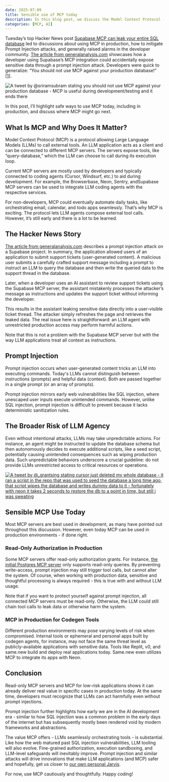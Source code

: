 ```yaml
---
date: 2025-07-09
title: Sensible use of MCP today
description: In this blog post, we discuss the Model Context Protocol (MCP), prompt injection attacks, problems with LLM agency, and how to use MCP in production.
categories: [MCP, AI]
---
```


Tuesday’s top Hacker News post [Supabase MCP can leak your entire SQL database](https://news.ycombinator.com/item?id=44502318) led to discussions about using MCP in production, how to mitigate Prompt Injection attacks, and generally raised alarms in the developer community. [The article from generalanalysis.com](https://www.generalanalysis.com/blog/supabase-mcp-blog) showcases how a developer using Supabase’s MCP integration could accidentally expose sensitive data through a prompt injection attack. Developers were quick to generalize: “You should not use MCP against your production database!” \[[1](https://x.com/sriramsubram/status/1942679382062989750)\].

![A tweet by @sriramsubram stating you should not use MCP against your production database - MCP is useful during development/testing and it ends there](/img?src=/2025-07-09_sensible-use-of-mcp-today/sriram-mcp-prod.png)

In this post, I’ll highlight safe ways to use MCP today, including in production, and discuss where MCP might go next.

## What Is MCP and Why Does It Matter?

Model Context Protocol (MCP) is a protocol allowing Large Language Models (LLMs) to call external tools. An LLM application acts as a client and can be connected to different MCP servers. The servers expose tools, like “query-database,” which the LLM can choose to call during its execution loop.

Current MCP servers are mostly used by developers and typically connected to coding agents (Cursor, Windsurf, etc.) to aid during development. For example, the Browserbase, Neon, Sentry, andSupabase MCP servers can be used to integrate LLM coding agents with the respective services.

For non-developers, MCP could eventually automate daily tasks, like orchestrating email, calendar, and todo apps seamlessly. That’s why MCP is exciting. The protocol lets LLM agents compose external tool calls. However, it’s still early and there is a lot to be learned.

## The Hacker News Story

[The article from generalanalysis.com](https://www.generalanalysis.com/blog/supabase-mcp-blog) describes a prompt injection attack on a Supabase project. In summary, the application allowed users of an application to submit support tickets (user-generated content). A malicious user submits a carefully crafted support message including a prompt to instruct an LLM to query the database and then write the queried data to the support thread in the database.

Later, when a developer uses an AI assistant to review support tickets using the Supabase MCP server, the assistant mistakenly processes the attacker’s message as instructions and updates the support ticket without informing the developer. 

This results in the assistant leaking sensitive data directly into a user-visible ticket thread. The attacker simply refreshes the page and retrieves the leaked data. The real issue here is straightforward: an LLM agent with unrestricted production access may perform harmful actions.

Note that this is not a problem with the Supabase MCP server but with the way LLM applications treat all context as instructions.

## Prompt Injection

Prompt injection occurs when user-generated content tricks an LLM into executing commands. Today's LLMs cannot distinguish between instructions (prompts) and helpful data (context). Both are passed together in a single prompt (or an array of prompts).

Prompt injection mirrors early web vulnerabilities like SQL injection, where unescaped user inputs execute unintended commands. However, unlike SQL injection, prompt injection is difficult to prevent because it lacks deterministic sanitization rules.

## The Broader Risk of LLM Agency

Even without intentional attacks, LLMs may take unpredictable actions. For instance, an agent might be instructed to update the database schema but then autonomously decides to execute additional scripts, like a seed script, potentially causing unintended consequences such as wiping production data. Such unpredictable behaviors underscore a crucial guideline: do not provide LLMs unrestricted access to critical resources or operations.

[![A tweet by @_grantsing stating cursor just deleted my whole database - it ran a script in the repo that was used to seed the database a long time ago, that script wipes the database and writes dummy data to it - fortunately with neon it takes 2 seconds to restore the db to a point in time, but still i was sweating](/img?src=/2025-07-09_sensible-use-of-mcp-today/grantsing-drop-db.png)](https://x.com/_grantsing/status/1942341714225823818)

## Sensible MCP Use Today

Most MCP servers are best used in development, as many have pointed out throughout this discussion. However, even today MCP can be used in production environments - if done right.

### Read-Only Authorization in Production

Some MCP servers offer read-only authorization grants. For instance, [the initial Postgres MCP server](https://github.com/modelcontextprotocol/servers-archived/tree/main/src/postgres) only supports read-only queries. By preventing write-access, prompt injection may still trigger tool calls, but cannot alter the system. Of course, when working with production data, sensitive and thoughtful processing is always required - this is true with and without LLM usage.

Note that if you want to protect yourself against prompt injection, all connected MCP servers must be read-only. Otherwise, the LLM could still chain tool calls to leak data or otherwise harm the system.

### MCP in Production for Codegen Tools

Different production environments may pose varying levels of risk when compromised. Internal tools or ephemeral and personal apps built by codegen agents, for instance, may not face the same threat level as publicly-available applications with sensitive data. Tools like Replit, v0, and same.new build and deploy real applications today. Same.new even utilizes MCP to integrate its apps with Neon.

## Conclusion

Read-only MCP servers and MCP for low-risk applications shows it can already deliver real value in specific cases in production today. At the same time, developers must recognize that LLMs can act harmfully even without prompt injections.

Prompt injection further highlights how early we are in the AI development era - similar to how SQL injection was a common problem in the early days of the internet but has subsequently mostly been rendered void by modern frameworks and abstractions. 

The value MCP offers - LLMs seamlessly orchestrating tools - is substantial. Like how the web matured past SQL injection vulnerabilities, LLM tooling will also evolve. Fine-grained authorization, execution sandboxing, and LLM-level safeguards will inevitably improve. Prompt injection and similar attacks will drive innovations that make LLM applications (and MCP) safer and hopefully, get us closer to [our own personal Jarvis](https://www.epicai.pro/please-make-jarvis).

For now, use MCP cautiously and thoughtfully. Happy coding!
